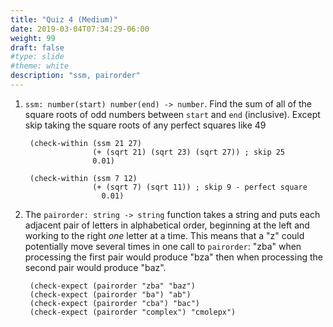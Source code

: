 ```yaml
---
title: "Quiz 4 (Medium)"
date: 2019-03-04T07:34:29-06:00
weight: 99
draft: false
#type: slide
#theme: white
description: "ssm, pairorder"
---
```


1. `ssm: number(start) number(end) -> number`. Find the sum of all of
   the square roots of odd numbers between `start` and `end`
   (inclusive). Except skip taking the square roots of any perfect
   squares like 49
   
        (check-within (ssm 21 27) 
                      (+ (sqrt 21) (sqrt 23) (sqrt 27)) ; skip 25
                      0.01)
                      
        (check-within (ssm 7 12)
                      (+ (sqrt 7) (sqrt 11)) ; skip 9 - perfect square
                        0.01)


2. The `pairorder: string -> string` function takes a string and puts
   each adjacent pair of letters in alphabetical order, beginning at
   the left and working to the right _one_ letter at a time. This
   means that a "z" could potentially move several times in one call
   to `pairorder`: "zba" when processing the first pair would produce
   "bza" then when processing the second pair would produce "baz".
   
        (check-expect (pairorder "zba" "baz")
        (check-expect (pairorder "ba") "ab")
        (check-expect (pairorder "cba") "bac")
        (check-expect (pairorder "complex") "cmolepx")

        
   

